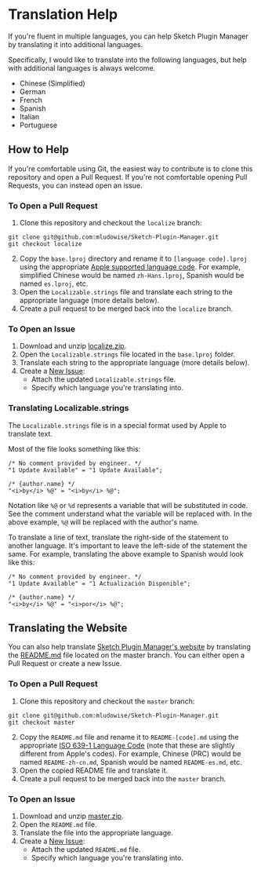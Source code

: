 Translation Help
================

If you're fluent in multiple languages, you can help Sketch Plugin Manager by translating it into additional languages.

Specifically, I would like to translate into the following languages, but help with additional languages is always welcome.
 * Chinese (Simplified)
 * German
 * French
 * Spanish
 * Italian
 * Portuguese

How to Help
-----------

If you're comfortable using Git, the easiest way to contribute is to clone this repository and open a Pull Request. If you're not comfortable opening Pull Requests, you can instead open an issue.

### To Open a Pull Request

1. Clone this repository and checkout the `localize` branch:
```
git clone git@github.com:mludowise/Sketch-Plugin-Manager.git
git checkout localize
```
2. Copy the `base.lproj` directory and rename it to `[language code].lproj` using the appropriate [Apple supported language code](http://www.ibabbleon.com/iOS-Language-Codes-ISO-639.html). For example, simplified Chinese would be named `zh-Hans.lproj`, Spanish would be named `es.lproj`, etc.
3. Open the `Localizable.strings` file and translate each string to the appropriate language (more details below).
4. Create a pull request to be merged back into the `localize` branch.

### To Open an Issue

1. Download and unzip [localize.zip](https://github.com/mludowise/Sketch-Plugin-Manager/archive/localize.zip).
2. Open the `Localizable.strings` file located in the `base.lproj` folder.
3. Translate each string to the appropriate language (more details below).
4. Create a [New Issue](https://github.com/mludowise/Sketch-Plugin-Manager/issues/new):
   - Attach the updated `Localizable.strings` file.
   - Specify which language you're translating into.

### Translating Localizable.strings

The `Localizable.strings` file is in a special format used by Apple to translate text.

Most of the file looks something like this:
```
/* No comment provided by engineer. */
"1 Update Available" = "1 Update Available";

/* {author.name} */
"<i>by</i> %@" = "<i>by</i> %@";
```

Notation like `%@` or `%d` represents a variable that will be substituted in code. See the comment understand what the variable will be replaced with. In the above example, `%@` will be replaced with the author's name.

To translate a line of text, translate the right-side of the statement to another language. It's important to leave the left-side of the statement the same. For example, translating the above example to Spanish would look like this:
```
/* No comment provided by engineer. */
"1 Update Available" = "1 Actualización Disponible";

/* {author.name} */
"<i>by</i> %@" = "<i>por</i> %@";
```

Translating the Website
-----------------------

You can also help translate [Sketch Plugin Manager's website](https://mludowise.github.io/Sketch-Plugin-Manager/) by translating the [README.md](https://github.com/mludowise/Sketch-Plugin-Manager/blob/master/README.md) file located on the master branch. You can either open a Pull Request or create a new Issue.

### To Open a Pull Request
1. Clone this repository and checkout the `master` branch:
```
git clone git@github.com:mludowise/Sketch-Plugin-Manager.git
git checkout master
```
2. Copy the `README.md` file and rename it to `README-[code].md` using the appropriate [ISO 639-1 Language Code](http://www.metamodpro.com/browser-language-codes) (note that these are slightly different from Apple's codes). For example, Chinese (PRC) would be named `README-zh-cn.md`, Spanish would be named `README-es.md`, etc.
3. Open the copied README file and translate it.
4. Create a pull request to be merged back into the `master` branch.

### To Open an Issue
1. Download and unzip [master.zip](https://github.com/mludowise/Sketch-Plugin-Manager/archive/master.zip).
2. Open the `README.md` file.
3. Translate the file into the appropriate language.
4. Create a [New Issue](https://github.com/mludowise/Sketch-Plugin-Manager/issues/new):
   - Attach the updated `README.md` file.
   - Specify which language you're translating into.
